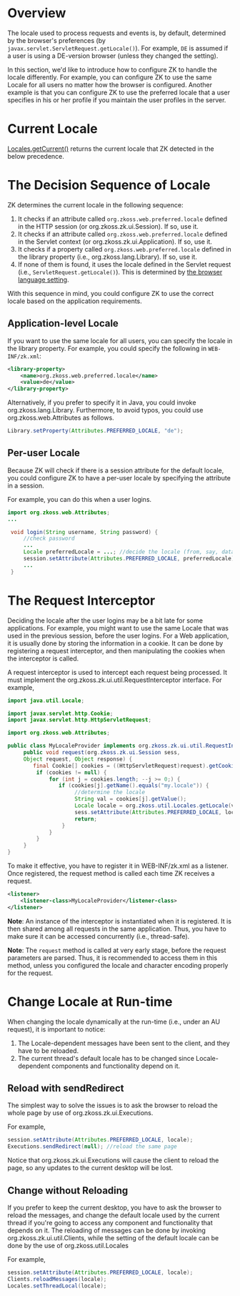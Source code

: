 

# Overview

The locale used to process requests and events is, by default,
determined by the browser's preferences (by
`javax.servlet.ServletRequest.getLocale()`). For example, `DE` is
assumed if a user is using a DE-version browser (unless they changed the
setting).

In this section, we'd like to introduce how to configure ZK to handle
the locale differently. For example, you can configure ZK to use the
same Locale for all users no matter how the browser is configured.
Another example is that you can configure ZK to use the preferred locale
that a user specifies in his or her profile if you maintain the user
profiles in the server.

# Current Locale

[Locales.getCurrent()](https://www.zkoss.org/javadoc/latest/zk/org/zkoss/util/Locales.html#getCurrent--)
returns the current locale that ZK detected in the below precedence.

# The Decision Sequence of Locale

ZK determines the current locale in the following sequence:

1.  It checks if an attribute called `org.zkoss.web.preferred.locale`
    defined in the HTTP session (or
    <javadoc type="interface">org.zkoss.zk.ui.Session</javadoc>). If so,
    use it.
2.  It checks if an attribute called `org.zkoss.web.preferred.locale`
    defined in the Servlet context (or
    <javadoc type="interface">org.zkoss.zk.ui.Application</javadoc>). If
    so, use it.
3.  It checks if a property called `org.zkoss.web.preferred.locale`
    defined in the library property (i.e.,
    <javadoc>org.zkoss.lang.Library</javadoc>). If so, use it.
4.  If none of them is found, it uses the locale defined in the Servlet
    request (i.e., `ServletRequest.getLocale()`). This is determined by
    [the browser language setting](https://support.google.com/chrome/answer/173424?hl=en&co=GENIE.Platform%3DDesktop).

With this sequence in mind, you could configure ZK to use the correct
locale based on the application requirements.

## Application-level Locale

If you want to use the same locale for all users, you can specify the
locale in the library property. For example, you could specify the
following in `WEB-INF/zk.xml`:

```xml
<library-property>
    <name>org.zkoss.web.preferred.locale</name>
    <value>de</value>
</library-property>
```

Alternatively, if you prefer to specify it in Java, you could invoke
<javadoc method="setProperty(java.lang.String, java.lang.String)">org.zkoss.lang.Library</javadoc>.
Furthermore, to avoid typos, you could use
<javadoc method="PREFERRED_LOCALE">org.zkoss.web.Attributes</javadoc> as
follows.

```java
Library.setProperty(Attributes.PREFERRED_LOCALE, "de");
```

## Per-user Locale

Because ZK will check if there is a session attribute for the default
locale, you could configure ZK to have a per-user locale by specifying
the attribute in a session.

For example, you can do this when a user logins.

```java
import org.zkoss.web.Attributes;
...

 void login(String username, String password) {
     //check password
     ...
     Locale preferredLocale = ...; //decide the locale (from, say, database)
     session.setAttribute(Attributes.PREFERRED_LOCALE, preferredLocale);
     ...
 }
```

# The Request Interceptor

Deciding the locale after the user logins may be a bit late for some
applications. For example, you might want to use the same Locale that
was used in the previous session, before the user logins. For a Web
application, it is usually done by storing the information in a cookie.
It can be done by registering a request interceptor, and then
manipulating the cookies when the interceptor is called.

A request interceptor is used to intercept each request being processed.
It must implement the
<javadoc type="interface">org.zkoss.zk.ui.util.RequestInterceptor</javadoc>
interface. For example,

```java
import java.util.Locale;

import javax.servlet.http.Cookie;
import javax.servlet.http.HttpServletRequest;

import org.zkoss.web.Attributes;

public class MyLocaleProvider implements org.zkoss.zk.ui.util.RequestInterceptor {
     public void request(org.zkoss.zk.ui.Session sess,
     Object request, Object response) {
        final Cookie[] cookies = ((HttpServletRequest)request).getCookies();
         if (cookies != null) {
             for (int j = cookies.length; --j >= 0;) {
                if (cookies[j].getName().equals("my.locale")) {
                     //determine the locale
                     String val = cookies[j].getValue();
                     Locale locale = org.zkoss.util.Locales.getLocale(val);
                     sess.setAttribute(Attributes.PREFERRED_LOCALE, locale);
                     return;
                 }
             }
         }
     }
}
```

To make it effective, you have to register it in WEB-INF/zk.xml as a
listener. Once registered, the request method is called each time ZK
receives a request.

```xml
<listener>
    <listener-class>MyLocaleProvider</listener-class>
</listener>
```

**Note**: An instance of the interceptor is instantiated when it is
registered. It is then shared among all requests in the same
application. Thus, you have to make sure it can be accessed concurrently
(i.e., thread-safe).

**Note**: The `request` method is called at very early stage, before the
request parameters are parsed. Thus, it is recommended to access them in
this method, unless you configured the locale and character encoding
properly for the request.

# Change Locale at Run-time

When changing the locale dynamically at the run-time (i.e., under an AU
request), it is important to notice:

1.  The Locale-dependent messages have been sent to the client, and they
    have to be reloaded.
2.  The current thread's default locale has to be changed since
    Locale-dependent components and functionality depend on it.

## Reload with sendRedirect

The simplest way to solve the issues is to ask the browser to reload the
whole page by use of
<javadoc method="sendRedirect(java.lang.String)">org.zkoss.zk.ui.Executions</javadoc>.

For example,

```java
session.setAttribute(Attributes.PREFERRED_LOCALE, locale);
Executions.sendRedirect(null); //reload the same page
```

Notice that
<javadoc method="sendRedirect(java.lang.String)">org.zkoss.zk.ui.Executions</javadoc>
will cause the client to reload the page, so any updates to the current
desktop will be lost.

## Change without Reloading

If you prefer to keep the current desktop, you have to ask the browser
to reload the messages, and change the default locale used by the
current thread if you're going to access any component and functionality
that depends on it. The reloading of messages can be done by invoking
<javadoc method="reloadMessages(java.util.Locale)">org.zkoss.zk.ui.util.Clients</javadoc>,
while the setting of the default locale can be done by the use of
<javadoc method="setThreadLocal(java.util.Locale)">org.zkoss.util.Locales</javadoc>

For example,

```java
session.setAttribute(Attributes.PREFERRED_LOCALE, locale);
Clients.reloadMessages(locale);
Locales.setThreadLocal(locale);
```

